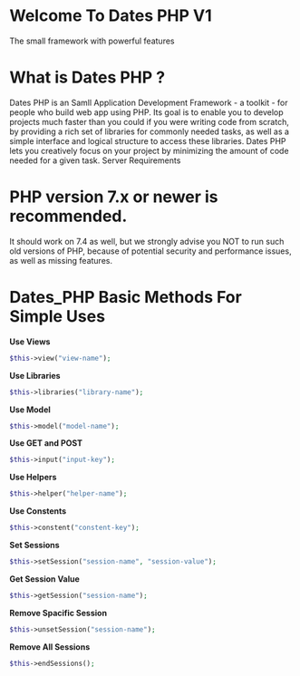 # Welcome To Dates PHP V1

The small framework with powerful features

# What is Dates PHP ?

Dates PHP is an Samll Application Development Framework - a toolkit - for people who build web app using PHP. Its goal is to enable you to develop projects much faster than you could if you were writing code from scratch, by providing a rich set of libraries for commonly needed tasks, as well as a simple interface and logical structure to access these libraries. Dates PHP lets you creatively focus on your project by minimizing the amount of code needed for a given task.
Server Requirements

# PHP version 7.x or newer is recommended.</h2>

It should work on 7.4 as well, but we strongly advise you NOT to run such old versions of PHP, because of potential security and performance issues, as well as missing features.

# Dates_PHP Basic Methods For Simple Uses

**Use Views**

```php
$this->view("view-name");
```


**Use Libraries**

```php
$this->libraries("library-name");
```

**Use Model**

```php
$this->model("model-name");
```

**Use GET and POST**

```php
$this->input("input-key");
```

**Use Helpers**

```php
$this->helper("helper-name");
```

**Use Constents**

```php
$this->constent("constent-key");
```

**Set Sessions**

```php
$this->setSession("session-name", "session-value");
```

**Get Session Value**

```php
$this->getSession("session-name");
```

**Remove Spacific Session**

```php
$this->unsetSession("session-name");
```

**Remove All Sessions**

```php
$this->endSessions();
```
